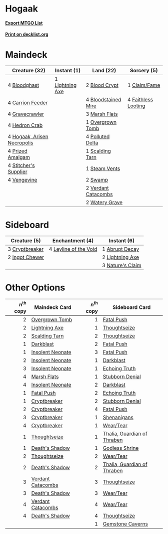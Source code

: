 # Hogaak

#### [Export MTGO List](../collection/Hogaak/Hogaak.txt)
#### [Print on decklist.org](http://decklist.org/?deckmain=2%09Blood%20Crypt%0A4%09Bloodghast%0A4%09Bloodstained%20Mire%0A4%09Carrion%20Feeder%0A1%09Claim/Fame%0A4%09Faithless%20Looting%0A4%09Gravecrawler%0A4%09Hedron%20Crab%0A4%09Hogaak,%20Arisen%20Necropolis%0A1%09Lightning%20Axe%0A3%09Marsh%20Flats%0A1%09Overgrown%20Tomb%0A4%09Polluted%20Delta%0A4%09Prized%20Amalgam%0A1%09Scalding%20Tarn%0A1%09Steam%20Vents%0A4%09Stitcher's%20Supplier%0A2%09Swamp%0A4%09Vengevine%0A2%09Verdant%20Catacombs%0A2%09Watery%20Grave&deckside=1%09Abrupt%20Decay%0A3%09Cryptbreaker%0A2%09Ingot%20Chewer%0A4%09Leyline%20of%20the%20Void%0A2%09Lightning%20Axe%0A3%09Nature's%20Claim)
# Maindeck

|                                            Creature (32)                                             |                                       Instant (1)                                        |                                          Land (22)                                           |                                         Sorcery (5)                                          |
|------------------------------------------------------------------------------------------------------|------------------------------------------------------------------------------------------|----------------------------------------------------------------------------------------------|----------------------------------------------------------------------------------------------|
|4 [Bloodghast](http://gatherer.wizards.com/Pages/Card/Details.aspx?multiverseid=438648)               |1 [Lightning Axe](http://gatherer.wizards.com/Pages/Card/Details.aspx?multiverseid=409925)|2 [Blood Crypt](http://gatherer.wizards.com/Pages/Card/Details.aspx?multiverseid=97102)       |1 [Claim/Fame](http://gatherer.wizards.com/Pages/Card/Details.aspx?multiverseid=430839)       |
|4 [Carrion Feeder](http://gatherer.wizards.com/Pages/Card/Details.aspx?multiverseid=210133)           |                                                                                          |4 [Bloodstained Mire](http://gatherer.wizards.com/Pages/Card/Details.aspx?multiverseid=405094)|4 [Faithless Looting](http://gatherer.wizards.com/Pages/Card/Details.aspx?multiverseid=389512)|
|4 [Gravecrawler](http://gatherer.wizards.com/Pages/Card/Details.aspx?multiverseid=409635)             |                                                                                          |3 [Marsh Flats](http://gatherer.wizards.com/Pages/Card/Details.aspx?multiverseid=405101)      |                                                                                              |
|4 [Hedron Crab](http://gatherer.wizards.com/Pages/Card/Details.aspx?multiverseid=180348)              |                                                                                          |1 [Overgrown Tomb](http://gatherer.wizards.com/Pages/Card/Details.aspx?multiverseid=405103)   |                                                                                              |
|4 [Hogaak, Arisen Necropolis](http://gatherer.wizards.com/Pages/Card/Details.aspx?multiverseid=464151)|                                                                                          |4 [Polluted Delta](http://gatherer.wizards.com/Pages/Card/Details.aspx?multiverseid=405104)   |                                                                                              |
|4 [Prized Amalgam](http://gatherer.wizards.com/Pages/Card/Details.aspx?multiverseid=410014)           |                                                                                          |1 [Scalding Tarn](http://gatherer.wizards.com/Pages/Card/Details.aspx?multiverseid=405107)    |                                                                                              |
|4 [Stitcher's Supplier](http://gatherer.wizards.com/Pages/Card/Details.aspx?multiverseid=447257)      |                                                                                          |1 [Steam Vents](http://gatherer.wizards.com/Pages/Card/Details.aspx?multiverseid=405109)      |                                                                                              |
|4 [Vengevine](http://gatherer.wizards.com/Pages/Card/Details.aspx?multiverseid=457124)                |                                                                                          |2 [Swamp](http://gatherer.wizards.com/Pages/Card/Details.aspx?multiverseid=439858)            |                                                                                              |
|                                                                                                      |                                                                                          |2 [Verdant Catacombs](http://gatherer.wizards.com/Pages/Card/Details.aspx?multiverseid=405113)|                                                                                              |
|                                                                                                      |                                                                                          |2 [Watery Grave](http://gatherer.wizards.com/Pages/Card/Details.aspx?multiverseid=405114)     |                                                                                              |


# Sideboard

|                                      Creature (5)                                       |                                        Enchantment (4)                                         |                                        Instant (6)                                        |
|-----------------------------------------------------------------------------------------|------------------------------------------------------------------------------------------------|-------------------------------------------------------------------------------------------|
|3 [Cryptbreaker](http://gatherer.wizards.com/Pages/Card/Details.aspx?multiverseid=414381)|4 [Leyline of the Void](http://gatherer.wizards.com/Pages/Card/Details.aspx?multiverseid=107682)|1 [Abrupt Decay](http://gatherer.wizards.com/Pages/Card/Details.aspx?multiverseid=456061)  |
|2 [Ingot Chewer](http://gatherer.wizards.com/Pages/Card/Details.aspx?multiverseid=389558)|                                                                                                |2 [Lightning Axe](http://gatherer.wizards.com/Pages/Card/Details.aspx?multiverseid=409925) |
|                                                                                         |                                                                                                |3 [Nature's Claim](http://gatherer.wizards.com/Pages/Card/Details.aspx?multiverseid=382316)|


# Other Options

|*n*<sup>th</sup> copy|                                       Maindeck Card                                        |*n*<sup>th</sup> copy|                                            Sideboard Card                                            |
|--------------------:|--------------------------------------------------------------------------------------------|--------------------:|------------------------------------------------------------------------------------------------------|
|                    2|[Overgrown Tomb](http://gatherer.wizards.com/Pages/Card/Details.aspx?multiverseid=405103)   |                    1|[Fatal Push](http://gatherer.wizards.com/Pages/Card/Details.aspx?multiverseid=423724)                 |
|                    2|[Lightning Axe](http://gatherer.wizards.com/Pages/Card/Details.aspx?multiverseid=409925)    |                    1|[Thoughtseize](http://gatherer.wizards.com/Pages/Card/Details.aspx?multiverseid=438676)               |
|                    2|[Scalding Tarn](http://gatherer.wizards.com/Pages/Card/Details.aspx?multiverseid=405107)    |                    2|[Thoughtseize](http://gatherer.wizards.com/Pages/Card/Details.aspx?multiverseid=438676)               |
|                    1|[Darkblast](http://gatherer.wizards.com/Pages/Card/Details.aspx?multiverseid=456055)        |                    2|[Fatal Push](http://gatherer.wizards.com/Pages/Card/Details.aspx?multiverseid=423724)                 |
|                    1|[Insolent Neonate](http://gatherer.wizards.com/Pages/Card/Details.aspx?multiverseid=409922) |                    3|[Fatal Push](http://gatherer.wizards.com/Pages/Card/Details.aspx?multiverseid=423724)                 |
|                    2|[Insolent Neonate](http://gatherer.wizards.com/Pages/Card/Details.aspx?multiverseid=409922) |                    1|[Darkblast](http://gatherer.wizards.com/Pages/Card/Details.aspx?multiverseid=456055)                  |
|                    3|[Insolent Neonate](http://gatherer.wizards.com/Pages/Card/Details.aspx?multiverseid=409922) |                    1|[Echoing Truth](http://gatherer.wizards.com/Pages/Card/Details.aspx?multiverseid=405212)              |
|                    4|[Marsh Flats](http://gatherer.wizards.com/Pages/Card/Details.aspx?multiverseid=405101)      |                    1|[Stubborn Denial](http://gatherer.wizards.com/Pages/Card/Details.aspx?multiverseid=386673)            |
|                    4|[Insolent Neonate](http://gatherer.wizards.com/Pages/Card/Details.aspx?multiverseid=409922) |                    2|[Darkblast](http://gatherer.wizards.com/Pages/Card/Details.aspx?multiverseid=456055)                  |
|                    1|[Fatal Push](http://gatherer.wizards.com/Pages/Card/Details.aspx?multiverseid=423724)       |                    2|[Echoing Truth](http://gatherer.wizards.com/Pages/Card/Details.aspx?multiverseid=405212)              |
|                    1|[Cryptbreaker](http://gatherer.wizards.com/Pages/Card/Details.aspx?multiverseid=414381)     |                    2|[Stubborn Denial](http://gatherer.wizards.com/Pages/Card/Details.aspx?multiverseid=386673)            |
|                    2|[Cryptbreaker](http://gatherer.wizards.com/Pages/Card/Details.aspx?multiverseid=414381)     |                    4|[Fatal Push](http://gatherer.wizards.com/Pages/Card/Details.aspx?multiverseid=423724)                 |
|                    3|[Cryptbreaker](http://gatherer.wizards.com/Pages/Card/Details.aspx?multiverseid=414381)     |                    1|[Shenanigans](http://gatherer.wizards.com/Pages/Card/Details.aspx?multiverseid=464095)                |
|                    4|[Cryptbreaker](http://gatherer.wizards.com/Pages/Card/Details.aspx?multiverseid=414381)     |                    1|[Wear/Tear](http://gatherer.wizards.com/Pages/Card/Details.aspx?multiverseid=368950)                  |
|                    1|[Thoughtseize](http://gatherer.wizards.com/Pages/Card/Details.aspx?multiverseid=438676)     |                    1|[Thalia, Guardian of Thraben](http://gatherer.wizards.com/Pages/Card/Details.aspx?multiverseid=442025)|
|                    1|[Death's Shadow](http://gatherer.wizards.com/Pages/Card/Details.aspx?multiverseid=425889)   |                    1|[Godless Shrine](http://gatherer.wizards.com/Pages/Card/Details.aspx?multiverseid=405099)             |
|                    2|[Thoughtseize](http://gatherer.wizards.com/Pages/Card/Details.aspx?multiverseid=438676)     |                    2|[Wear/Tear](http://gatherer.wizards.com/Pages/Card/Details.aspx?multiverseid=368950)                  |
|                    2|[Death's Shadow](http://gatherer.wizards.com/Pages/Card/Details.aspx?multiverseid=425889)   |                    2|[Thalia, Guardian of Thraben](http://gatherer.wizards.com/Pages/Card/Details.aspx?multiverseid=442025)|
|                    3|[Verdant Catacombs](http://gatherer.wizards.com/Pages/Card/Details.aspx?multiverseid=405113)|                    3|[Thoughtseize](http://gatherer.wizards.com/Pages/Card/Details.aspx?multiverseid=438676)               |
|                    3|[Death's Shadow](http://gatherer.wizards.com/Pages/Card/Details.aspx?multiverseid=425889)   |                    3|[Wear/Tear](http://gatherer.wizards.com/Pages/Card/Details.aspx?multiverseid=368950)                  |
|                    4|[Verdant Catacombs](http://gatherer.wizards.com/Pages/Card/Details.aspx?multiverseid=405113)|                    4|[Wear/Tear](http://gatherer.wizards.com/Pages/Card/Details.aspx?multiverseid=368950)                  |
|                    4|[Death's Shadow](http://gatherer.wizards.com/Pages/Card/Details.aspx?multiverseid=425889)   |                    4|[Thoughtseize](http://gatherer.wizards.com/Pages/Card/Details.aspx?multiverseid=438676)               |
|                     |                                                                                            |                    1|[Gemstone Caverns](http://gatherer.wizards.com/Pages/Card/Details.aspx?multiverseid=122094)           |

